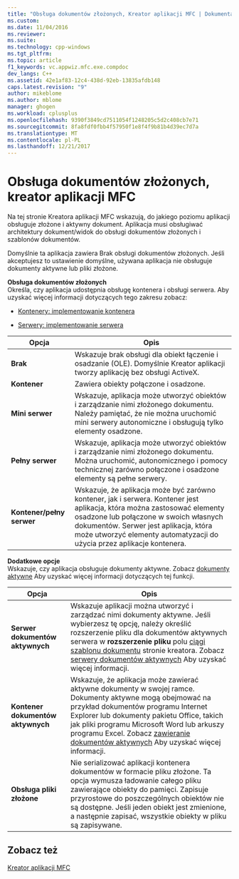 ```yaml
---
title: "Obsługa dokumentów złożonych, Kreator aplikacji MFC | Dokumentacja firmy Microsoft"
ms.custom: 
ms.date: 11/04/2016
ms.reviewer: 
ms.suite: 
ms.technology: cpp-windows
ms.tgt_pltfrm: 
ms.topic: article
f1_keywords: vc.appwiz.mfc.exe.compdoc
dev_langs: C++
ms.assetid: 42e1af83-12c4-438d-92eb-13835afdb148
caps.latest.revision: "9"
author: mikeblome
ms.author: mblome
manager: ghogen
ms.workload: cplusplus
ms.openlocfilehash: 9390f3849cd7511054f1248205c5d2c408cb7e71
ms.sourcegitcommit: 8fa8fdf0fbb4f57950f1e8f4f9b81b4d39ec7d7a
ms.translationtype: MT
ms.contentlocale: pl-PL
ms.lasthandoff: 12/21/2017
---
```

# <a name="compound-document-support-mfc-application-wizard"></a>Obsługa dokumentów złożonych, kreator aplikacji MFC
Na tej stronie Kreatora aplikacji MFC wskazują, do jakiego poziomu aplikacji obsługuje złożone i aktywny dokument. Aplikacja musi obsługiwać architektury dokument/widok do obsługi dokumentów złożonych i szablonów dokumentów.  
  
 Domyślnie ta aplikacja zawiera Brak obsługi dokumentów złożonych. Jeśli akceptujesz to ustawienie domyślne, używana aplikacja nie obsługuje dokumenty aktywne lub pliki złożone.  
  
 **Obsługa dokumentów złożonych**  
 Określa, czy aplikacja udostępnia obsługę kontenera i obsługi serwera. Aby uzyskać więcej informacji dotyczących tego zakresu zobacz:  
  
-   [Kontenery: implementowanie kontenera](../../mfc/containers-implementing-a-container.md)  
  
-   [Serwery: implementowanie serwera](../../mfc/servers-implementing-a-server.md)  
  
|Opcja|Opis|  
|------------|-----------------|  
|**Brak**|Wskazuje brak obsługi dla obiekt łączenie i osadzanie (OLE). Domyślnie Kreator aplikacji tworzy aplikację bez obsługi ActiveX.|  
|**Kontener**|Zawiera obiekty połączone i osadzone.|  
|**Mini serwer**|Wskazuje, aplikacja może utworzyć obiektów i zarządzanie nimi złożonego dokumentu. Należy pamiętać, że nie można uruchomić mini serwery autonomiczne i obsługują tylko elementy osadzone.|  
|**Pełny serwer**|Wskazuje, aplikacja może utworzyć obiektów i zarządzanie nimi złożonego dokumentu. Można uruchomić, autonomicznego i pomocy technicznej zarówno połączone i osadzone elementy są pełne serwery.|  
|**Kontener/pełny serwer**|Wskazuje, że aplikacja może być zarówno kontener, jak i serwera. Kontener jest aplikacja, która można zastosować elementy osadzone lub połączone w swoich własnych dokumentów. Serwer jest aplikacja, która może utworzyć elementy automatyzacji do użycia przez aplikacje kontenera.|  
  
 **Dodatkowe opcje**  
 Wskazuje, czy aplikacja obsługuje dokumenty aktywne. Zobacz [dokumenty aktywne](../../mfc/active-documents.md) Aby uzyskać więcej informacji dotyczących tej funkcji.  
  
|Opcja|Opis|  
|------------|-----------------|  
|**Serwer dokumentów aktywnych**|Wskazuje aplikacji można utworzyć i zarządzać nimi dokumenty aktywne. Jeśli wybierzesz tę opcję, należy określić rozszerzenie pliku dla dokumentów aktywnych serwera w **rozszerzenie pliku** polu [ciągi szablonu dokumentu](../../mfc/reference/document-template-strings-mfc-application-wizard.md) stronie kreatora. Zobacz [serwery dokumentów aktywnych](../../mfc/active-document-servers.md) Aby uzyskać więcej informacji.|  
|**Kontener dokumentów aktywnych**|Wskazuje, że aplikacja może zawierać aktywne dokumenty w swojej ramce. Dokumenty aktywne mogą obejmować na przykład dokumentów programu Internet Explorer lub dokumenty pakietu Office, takich jak pliki programu Microsoft Word lub arkuszy programu Excel. Zobacz [zawieranie dokumentów aktywnych](../../mfc/active-document-containment.md) Aby uzyskać więcej informacji.|  
|**Obsługa pliki złożone**|Nie serializować aplikacji kontenera dokumentów w formacie pliku złożone. Ta opcja wymusza ładowanie całego pliku zawierające obiekty do pamięci. Zapisuje przyrostowe do poszczególnych obiektów nie są dostępne. Jeśli jeden obiekt jest zmienione, a następnie zapisać, wszystkie obiekty w pliku są zapisywane.|  
  
## <a name="see-also"></a>Zobacz też  
 [Kreator aplikacji MFC](../../mfc/reference/mfc-application-wizard.md)

